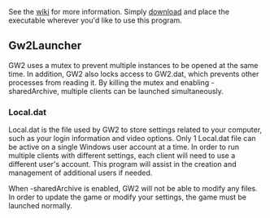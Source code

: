 See the [wiki](https://github.com/Healix/Gw2Launcher/wiki) for more information. Simply [download](https://github.com/Healix/Gw2Launcher/blob/master/Gw2Launcher/bin/Release/Gw2Launcher.exe?raw=true) and place the executable wherever you'd like to use this program.

## Gw2Launcher
GW2 uses a mutex to prevent multiple instances to be opened at the same time. In addition, GW2 also locks access to GW2.dat, which prevents other processes from reading it. By killing the mutex and enabling -sharedArchive, multiple clients can be launched simultaneously.

### Local.dat
Local.dat is the file used by GW2 to store settings related to your computer, such as your login information and video options. Only 1 Local.dat file can be active on a single Windows user account at a time. In order to run multiple clients with different settings, each client will need to use a different user's account. This program will assist in the creation and management of additional users if needed.

When -sharedArchive is enabled, GW2 will not be able to modify any files. In order to update the game or modify your settings, the game must be launched normally.
